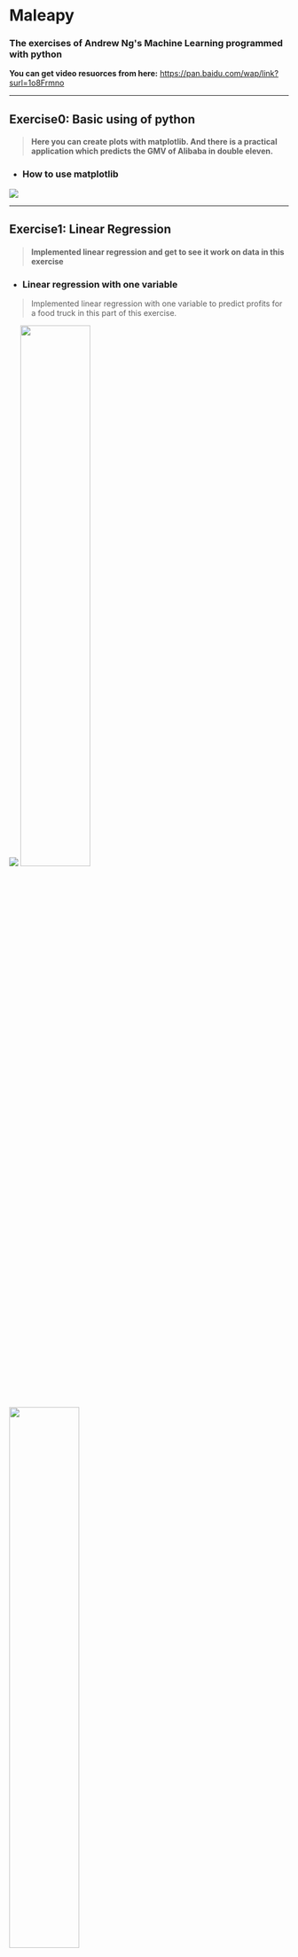 # Maleapy
###  The exercises of Andrew Ng's Machine Learning programmed with python

**You can get video resuorces from here:** https://pan.baidu.com/wap/link?surl=1o8Frmno

---

## Exercise0: Basic using of python
> #### Here you can create plots with matplotlib. And there is a practical application which predicts the GMV of Alibaba in double eleven. 

* ### How to use matplotlib
![](imgdocs/images/ex0_aligmv1.png)

---

## Exercise1: Linear Regression
> #### Implemented linear regression and get to see it work on data in this exercise

* ### Linear regression with one variable
> Implemented linear regression with one variable to predict profits for a food truck in this part of this exercise.

![](imgdocs/images/ex1_one1.png)
<img src="imgdocs/images/ex1_one2.png" width="50%"/><img src="imgdocs/images/ex1_one3.png" width="50%"/>

* ### Linear regression with multiple variables
> Implemented linear regression with multiple variables to predict profits for a food truck In this part of this exercise. The following pictuer is a curve of cost function.

![](imgdocs/images/ex1_two1.png)

---

## Exercise2: Logistic Regression
> #### Implemented logistic regression and apply it to two different datasets in this exercise.

* ### Unregularized Logistic Regression
> This exercise will program logstic regression to build a classification model that estimates an applicant’s probability of admission based the scores from those two exams. 

![](imgdocs/images/ex2_one1.png)

* ### Regularized Logistic Regression
> This exercise will implement regularized logistic regression to predict whether microchips from a fabrication plant passes quality assurance (QA).  

![](imgdocs/images/ex2_two1.png)

---

## Exercise3: Multi-class Classification and Neural Networks
> #### Implemented one-vs-all logistic regression and used neural networks whose parameters had been calculated to recognize hand-written digits.

* ### Multi-class Classification
> This part of the exercise extended the previous implemention of logistic regression and applied it to one-vs-all classification on recognizition of handwritten digits.

![](imgdocs/images/ex3_one1.png)

* ### Neural Networks
> This part of the exercise implemented a neural network to recognize handwritten digits using the same training set as before. The neural network can be able to represent complex models that form non-linear hypotheses. 

**The accuracy rate of neural network on training set is :**
![](imgdocs/images/ex3_two1.png)

**showed predictions dynamicly (animate.py):**

![](imgdocs/images/ex3_two2.gif)

---

## Exercise4: Neural Networks Learning
> #### Implemented the backpropagation algorithm for neural networks and applied it to the task of hand-written digit recognition.

* ### Regularized cost function
> Implemented and tested the regularized cost function and feedforward propagation.

![](imgdocs/images/ex4_one1.png)

**Selected 100 pictures to predict and showed results dynamicly (animate.py):**

![](imgdocs/images/ex4_one2.gif)

* ### Backpropagation
> Implemented the backpropagation algorithm to compute the gradient for the neural network cost function. And then performed gradient checking to validate backpropagation.

**This the the result of gradient checking:**

![](imgdocs/images/ex4_two1.png)

**At last we get parameters and the accuracy rate with these parameters:**

![](imgdocs/images/ex4_two2.png)

---

## Exercise5: Regularized Linear Regression and Bias v.s. Variance
> #### implement regularized linear regression and use it to study models with different bias-variance properties.

* ### Regularized Linear Regression
> Implemented regularized linear regression to predict the amount of water flowing out of a dam using the change of water level in a reservoir. 

![](imgdocs/images/ex5_one1.png)

* ### Bias-variance
> An important concept in machine learning is the bias-variance tradeoff. Models with high bias are not complex enough for the data and tend to underfit, while models with high variance overfit to the training data. In this part of the exercise, I ploted training and test errors on a learning curve to diagnose bias-variance problems.

![](imgdocs/images/ex5_two1.png)

* ### Polynomial regression
> The problem with our linear model was that it was too simple for the data and resulted in underfitting (high bias). In this part of the exercise, I addressed this problem by adding more features using polynomial regression.

**Polynomial fit, λ = 1 (It did't fit well):**
![](imgdocs/images/ex5_three1.png)

**Polynomial learning curve, λ = 0 (overfitting (high-variance)):**
![](imgdocs/images/ex5_three2.png)

**Selecting λ using a cross validation set:**
(A good choice of λ=1 can provide a good fit to the data.)
![](imgdocs/images/ex5_three3.png)

---

## Exercise6: Support Vector Machines
> #### Implemented support vector machines (SVMs), and then used it to build a spam classifier.

* ### Support Vector Machines
> Implemented support vector machines (SVMs) and used it with various example 2D datasets. Experimenting with these datasets helped me gain an intuition of how SVMs work and how to use a Gaussian kernel with SVMs.  

**Different values of the C parameter with linear kernel SVMs.**
![](imgdocs/images/ex6_one1.png)

**Used Gaussian Kernel SVMs to do non-linear classification.**
![](imgdocs/images/ex6_two1.png)

**Used the cross validation set Xval, yval to determine the best C and σ parameter to use:**

![](imgdocs/images/ex6_three0.png)
![](imgdocs/images/ex6_three2.png)

**Used the best C and σ parameter to plot the boudary**

![](imgdocs/images/ex6_three1.png)

* ### Spam Classification
> Many email services today provide spam filters that are able to classify emails into spam and non-spam email with high accuracy. In this part of the exercise, I used SVMs to build my own spam filter. 

**The accuracy of model on training dataset and test dataset repsectively.**
![](imgdocs/images/ex6_four1.png)

---

## Exercise7: K-means Clustering and Principal Component Analysis
> #### Implemented the K-means clustering algorithm and apply it to compress an image.And used principal component analysis to find a low-dimensional representation of face images.

* ### K-means Clustering
> Implemented the K-means algorithm and use it for image compression.

**Runned the K-means algorithm on a toy 2D dataset**
![](imgdocs/images/ex7_one1.png)

**Applied K-means to image compression**
![](imgdocs/images/ex7_two1.png)

* ### Principal Component Analysis
> Implemented principal component analysis (PCA) and used it to perform dimensionality reduction. 

**Experimented with an example 2D dataset to get intuition on how PCA works:**
![](imgdocs/images/ex7_three1.png)

* ### Use PCA on face image dataset
> Runned PCA on face images to see how it can be used in practice for dimension reduction.

**Original face images**
![](imgdocs/images/ex7_four1.png)

**Normalized face images**
![](imgdocs/images/ex7_four2.png)

**Dimension reduced  face images**
![](imgdocs/images/ex7_four3.png)

**Reconstructed face images**
![](imgdocs/images/ex7_four4.png)

___

## Exercise8: Anomaly Detection and Recommender Systems
> #### Implemented the anomaly detection algorithm and apply it to detect failing servers on a network. And then implemented collaborative filtering to build a recommender system for movies. 

* ### Anomaly detection
> Implemented an anomaly detection algorithm to detect
anomalous behavior in server computers. 

**Estimated parameters for a Gaussian and selected the threshold:**
![](imgdocs/images/ex8_one1.png)

**The Gaussian distribution contours of the distribution fit to the dataset:**
![](imgdocs/images/ex8_one2.png)

**Runned the implemented anomaly detection algorithm on a more realistic dataset:**
![](imgdocs/images/ex8_two1.png)

* ### Recommender Systems
> Implemented the collaborative filtering learning algorithm and applied it to a dataset of movie ratings. This dataset
consists of ratings on a scale of 1 to 5. The dataset has nu = 943 users, and nm = 1682 movies.

**Implemented cost function and gradient:**
![](imgdocs/images/ex8_three1.png)
![](imgdocs/images/ex8_three2.png)

**Trained the algorithm to make movie recommendations:**
![](imgdocs/images/ex8_four1.png)
